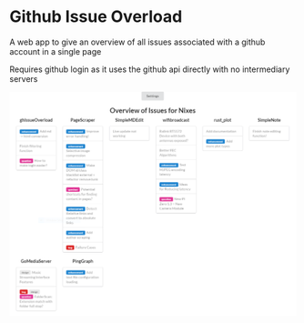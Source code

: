 # Github Issue Overload
A web app to give an overview of all issues associated with a github account in a single page

Requires github login as it uses the github api directly with no intermediary servers

![Alt text](ghoverloadscreen.PNG)
